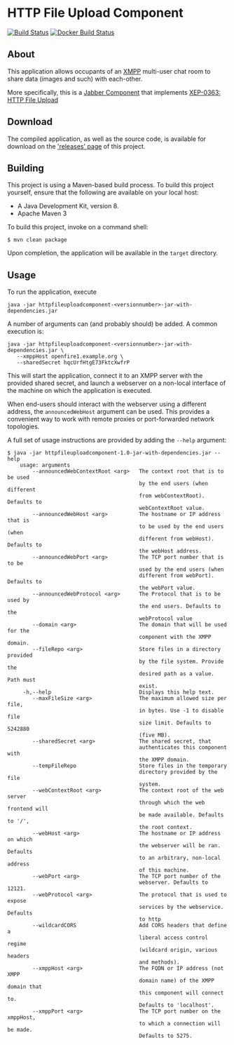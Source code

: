 HTTP File Upload Component
========
[![Build Status](https://travis-ci.org/guusdk/httpfileuploadcomponent.svg?branch=master)](https://travis-ci.org/guusdk/httpfileuploadcomponent)
[![Docker Build Status](https://img.shields.io/docker/build/guusdk/httpfileuploadcomponent.svg)](https://hub.docker.com/r/guusdk/httpfileuploadcomponent/)

About
-----
This application allows occupants of an [XMPP](https://xmpp.org) multi-user chat room to share data (images and such) with each-other.

More specifically, this is a [Jabber Component](https://xmpp.org/extensions/xep-0114.html) that implements [XEP-0363: HTTP File Upload](https://xmpp.org/extensions/xep-0363.html)

Download
--------

The compiled application, as well as the source code, is available for download on the ['releases' page](https://github.com/guusdk/httpfileuploadcomponent/releases) of this project.

Building
--------

This project is using a Maven-based build process. To build this project yourself, ensure that the following are available on your local host:

* A Java Development Kit, version 8.
* Apache Maven 3

To build this project, invoke on a command shell:

    $ mvn clean package

Upon completion, the application will be available in the `target` directory.

Usage
-----
To run the application, execute

    java -jar httpfileuploadcomponent-<versionnumber>-jar-with-dependencies.jar

A number of arguments can (and probably should) be added. A common execution is:

    java -jar httpfileuploadcomponent-<versionnumber>-jar-with-dependencies.jar \
       --xmppHost openfire1.example.org \
       --sharedSecret hqcUrfHtgE73FktcXwfrP

This will start the application, connect it to an XMPP server with the provided
shared secret, and launch a webserver on a non-local interface of the machine on
which the application is executed.

When end-users should interact with the webserver using a different address, the
``announcedWebHost`` argument can be used. This provides a convenient way to work
with remote proxies or port-forwarded network topologies.

A full set of usage instructions are provided by adding the ``--help`` argument:

    $ java -jar httpfileuploadcomponent-1.0-jar-with-dependencies.jar --help
        usage: arguments
            --announcedWebContextRoot <arg>   The context root that is to be used
                                              by the end users (when different
                                              from webContextRoot). Defaults to
                                              webContextRoot value.
            --announcedWebHost <arg>          The hostname or IP address that is
                                              to be used by the end users (when
                                              different from webHost). Defaults to
                                              the webHost address.
            --announcedWebPort <arg>          The TCP port number that is to be
                                              used by the end users (when
                                              different from webPort). Defaults to
                                              the webPort value.
            --announcedWebProtocol <arg>      The Protocol that is to be used by
                                              the end users. Defaults to the
                                              webProtocol value
            --domain <arg>                    The domain that will be used for the
                                              component with the XMPP domain.
            --fileRepo <arg>                  Store files in a directory provided
                                              by the file system. Provide the
                                              desired path as a value. Path must
                                              exist.
         -h,--help                            Displays this help text.
            --maxFileSize <arg>               The maximum allowed size per file,
                                              in bytes. Use -1 to disable file
                                              size limit. Defaults to 5242880
                                              (five MB).
            --sharedSecret <arg>              The shared secret, that
                                              authenticates this component with
                                              the XMPP domain.
            --tempFileRepo                    Store files in the temporary
                                              directory provided by the file
                                              system.
            --webContextRoot <arg>            The context root of the web server
                                              through which the web frontend will
                                              be made available. Defaults to '/',
                                              the root context.
            --webHost <arg>                   The hostname or IP address on which
                                              the webserver will be ran. Defaults
                                              to an arbitrary, non-local address
                                              of this machine.
            --webPort <arg>                   The TCP port number of the
                                              webserver. Defaults to 12121.
            --webProtocol <arg>               The protocol that is used to expose
                                              services by the webservice. Defaults
                                              to http
            --wildcardCORS                    Add CORS headers that define a
                                              liberal access control regime
                                              (wildcard origin, various headers
                                              and methods).
            --xmppHost <arg>                  The FQDN or IP address (not XMPP
                                              domain name) of the XMPP domain that
                                              this component will connect to.
                                              Defaults to 'localhost'.
            --xmppPort <arg>                  The TCP port number on the xmppHost,
                                              to which a connection will be made.
                                              Defaults to 5275.
